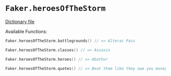 # `Faker.heroesOfTheStorm`

[Dictionary file](../src/main/resources/locales/en/heroes_of_the_storm.yml)

Available Functions:  
```kotlin
Faker.heroesOfTheStorm.battlegrounds() // => Alterac Pass

Faker.heroesOfTheStorm.classes() // => Assasin

Faker.heroesOfTheStorm.heroes() // => Abathur

Faker.heroesOfTheStorm.quotes() // => Beat them like they owe you money!
```
